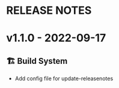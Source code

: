 # RELEASE NOTES
# v1.1.0 - 2022-09-17
## 🏗️ Build System
- Add config file for update-releasenotes

